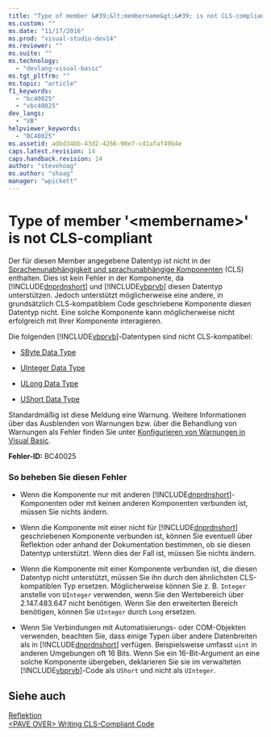 ```yaml
---
title: "Type of member &#39;&lt;membername&gt;&#39; is not CLS-compliant | Microsoft Docs"
ms.custom: ""
ms.date: "11/17/2016"
ms.prod: "visual-studio-dev14"
ms.reviewer: ""
ms.suite: ""
ms.technology: 
  - "devlang-visual-basic"
ms.tgt_pltfrm: ""
ms.topic: "article"
f1_keywords: 
  - "bc40025"
  - "vbc40025"
dev_langs: 
  - "VB"
helpviewer_keywords: 
  - "BC40025"
ms.assetid: adbd34bb-43d2-4266-90e7-cd1afaf49b4e
caps.latest.revision: 14
caps.handback.revision: 14
author: "stevehoag"
ms.author: "shoag"
manager: "wpickett"
---
```

# Type of member &#39;&lt;membername&gt;&#39; is not CLS-compliant
Der für diesen Member angegebene Datentyp ist nicht in der [Sprachenunabhängigkeit und sprachunabhängige Komponenten](../Topic/Language%20Independence%20and%20Language-Independent%20Components.md) \(CLS\) enthalten.  Dies ist kein Fehler in der Komponente, da [!INCLUDE[dnprdnshort](../../../csharp/getting-started/includes/dnprdnshort_md.md)] und [!INCLUDE[vbprvb](../../../csharp/programming-guide/concepts/linq/includes/vbprvb_md.md)] diesen Datentyp unterstützen.  Jedoch unterstützt möglicherweise eine andere, in grundsätzlich CLS\-kompatiblem Code geschriebene Komponente diesen Datentyp nicht.  Eine solche Komponente kann möglicherweise nicht erfolgreich mit Ihrer Komponente interagieren.  
  
 Die folgenden [!INCLUDE[vbprvb](../../../csharp/programming-guide/concepts/linq/includes/vbprvb_md.md)]\-Datentypen sind nicht CLS\-kompatibel:  
  
-   [SByte Data Type](../../../visual-basic/language-reference/data-types/sbyte-data-type.md)  
  
-   [UInteger Data Type](../../../visual-basic/language-reference/data-types/uinteger-data-type.md)  
  
-   [ULong Data Type](../../../visual-basic/language-reference/data-types/ulong-data-type.md)  
  
-   [UShort Data Type](../../../visual-basic/language-reference/data-types/ushort-data-type.md)  
  
 Standardmäßig ist diese Meldung eine Warnung.  Weitere Informationen über das Ausblenden von Warnungen bzw. über die Behandlung von Warnungen als Fehler finden Sie unter [Konfigurieren von Warnungen in Visual Basic](/visual-studio/ide/configuring-warnings-in-visual-basic).  
  
 **Fehler\-ID:** BC40025  
  
### So beheben Sie diesen Fehler  
  
-   Wenn die Komponente nur mit anderen [!INCLUDE[dnprdnshort](../../../csharp/getting-started/includes/dnprdnshort_md.md)]\-Komponenten oder mit keinen anderen Komponenten verbunden ist, müssen Sie nichts ändern.  
  
-   Wenn die Komponente mit einer nicht für [!INCLUDE[dnprdnshort](../../../csharp/getting-started/includes/dnprdnshort_md.md)] geschriebenen Komponente verbunden ist, können Sie eventuell über Reflektion oder anhand der Dokumentation bestimmen, ob sie diesen Datentyp unterstützt.  Wenn dies der Fall ist, müssen Sie nichts ändern.  
  
-   Wenn die Komponente mit einer Komponente verbunden ist, die diesen Datentyp nicht unterstützt, müssen Sie ihn durch den ähnlichsten CLS\-kompatiblen Typ ersetzen.  Möglicherweise können Sie z. B. `Integer` anstelle von `UInteger` verwenden, wenn Sie den Wertebereich über 2.147.483.647 nicht benötigen.  Wenn Sie den erweiterten Bereich benötigen, können Sie `UInteger` durch `Long` ersetzen.  
  
-   Wenn Sie Verbindungen mit Automatisierungs\- oder COM\-Objekten verwenden, beachten Sie, dass einige Typen über andere Datenbreiten als in [!INCLUDE[dnprdnshort](../../../csharp/getting-started/includes/dnprdnshort_md.md)] verfügen.  Beispielsweise umfasst `uint` in anderen Umgebungen oft 16 Bits.  Wenn Sie ein 16\-Bit\-Argument an eine solche Komponente übergeben, deklarieren Sie sie im verwalteten [!INCLUDE[vbprvb](../../../csharp/programming-guide/concepts/linq/includes/vbprvb_md.md)]\-Code als `UShort` und nicht als `UInteger`.  
  
## Siehe auch  
 [Reflektion](../Topic/Reflection%20in%20the%20.NET%20Framework.md)   
 [\<PAVE OVER\> Writing CLS\-Compliant Code](http://msdn.microsoft.com/de-de/4c705105-69a2-4e5e-b24e-0633bc32c7f3)
